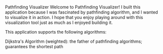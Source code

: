 Pathfinding Visualizer
Welcome to Pathfinding Visualizer! I built this application because I was fascinated by pathfinding algorithm, and I wanted to visualize it in action. I hope that you enjoy playing around with this visualization tool just as much as I enjoyed building it.

This application supports the following algorithms:

Dijkstra's Algorithm (weighted): the father of pathfinding algorithms; guarantees the shortest path